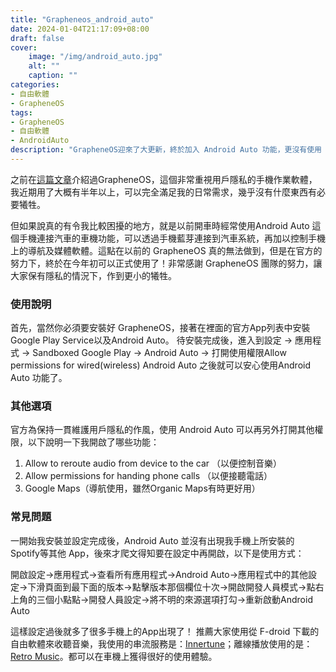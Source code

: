 ```yaml
---
title: "Grapheneos_android_auto"
date: 2024-01-04T21:17:09+08:00
draft: false
cover:
    image: "/img/android_auto.jpg"
    alt: ""
    caption: ""
categories: 
- 自由軟體
- GrapheneOS
tags: 
- GrapheneOS
- 自由軟體
- AndroidAuto
description: "GrapheneOS迎來了大更新，終於加入 Android Auto 功能，更沒有使用 Google 原廠作業軟體的理由。"
---
```


之前在[這篇文章](https://fgzblog.com/2023/02/grapheneos-%E4%BD%BF%E7%94%A8%E5%BF%83%E5%BE%97/)介紹過GrapheneOS，這個非常重視用戶隱私的手機作業軟體，我近期用了大概有半年以上，可以完全滿足我的日常需求，幾乎沒有什麼東西有必要犧牲。

但如果說真的有令我比較困擾的地方，就是以前開車時經常使用Android Auto 這個手機連接汽車的車機功能，可以透過手機藍芽連接到汽車系統，再加以控制手機上的導航及媒體軟體。這點在以前的 GrapheneOS 真的無法做到，但是在官方的努力下，終於在今年初可以正式使用了！非常感謝 GrapheneOS 團隊的努力，讓大家保有隱私的情況下，作到更小的犧牲。

### 使用說明
首先，當然你必須要安裝好 GrapheneOS，接著在裡面的官方App列表中安裝Google Play Service以及Android Auto。
待安裝完成後，進入到設定 → 應用程式 → Sandboxed Google Play → Android Auto → 打開使用權限Allow permissions for wired(wireless) Android Auto
之後就可以安心使用Android Auto 功能了。

### 其他選項
官方為保持一貫維護用戶隱私的作風，使用 Android Auto 可以再另外打開其他權限，以下說明一下我開啟了哪些功能：
1. Allow to reroute audio from device to the car （以便控制音樂）
2. Allow permissions for handing phone calls （以便接聽電話）
3. Google Maps（導航使用，雖然Organic Maps有時更好用）

### 常見問題
一開始我安裝並設定完成後，Android Auto 並沒有出現我手機上所安裝的 Spotify等其他 App，後來才爬文得知要在設定中再開啟，以下是使用方式：

開啟設定→應用程式→查看所有應用程式→Android Auto→應用程式中的其他設定→下滑頁面到最下面的版本→點擊版本那個欄位十次→開啟開發人員模式→點右上角的三個小點點→開發人員設定→將不明的來源選項打勾→重新啟動Android Auto

這樣設定過後就多了很多手機上的App出現了！
推薦大家使用從 F-droid 下載的自由軟體來收聽音樂，我使用的串流服務是：[Innertune](https://github.com/z-huang/InnerTune)；離線播放使用的是：[Retro Music](https://github.com/RetroMusicPlayer/RetroMusicPlayer)。都可以在車機上獲得很好的使用體驗。
